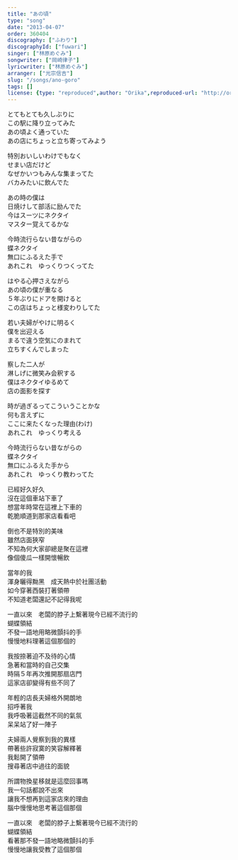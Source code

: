 ```yaml
---
title: "あの頃"
type: "song"
date: "2013-04-07"
order: 360404
discography: ["ふわり"]
discographyId: ["fuwari"]
singer: ["林原めぐみ"]
songwriter: ["岡崎律子"]
lyricwriter: ["林原めぐみ"]
arranger: ["光宗信吉"]
slug: "/songs/ano-goro"
tags: []
license: {type: "reproduced",author: "Orika",reproduced-url: "http://orikamushi.myweb.hinet.net",reproduced-website: "織歌蟲"}
---
```


とてもとても久しぶりに   
この駅に降り立ってみた   
あの頃よく通っていた   
あの店にちょっと立ち寄ってみよう   
  
特別おいしいわけでもなく   
せまい店だけど   
なぜかいつもみんな集まってた   
バカみたいに飲んでた   
  
あの時の僕は   
日焼けして部活に励んでた   
今はスーツにネクタイ   
マスター覚えてるかな   
  
今時流行らない昔ながらの   
蝶ネクタイ   
無口にふるえた手で   
あれこれ　ゆっくりつくってた   
  
はやる心押さえながら   
あの頃の僕が重なる   
５年ぶりにドアを開けると   
この店はちょっと様変わりしてた   
  
若い夫婦がやけに明るく   
僕を出迎える   
まるで違う空気にのまれて   
立ちすくんでしまった   
  
察した二人が   
淋しげに微笑み会釈する   
僕はネクタイゆるめて   
店の面影を探す   
  
時が過ぎるってこういうことかな   
何も言えずに   
ここに来たくなった理由(わけ)  
あれこれ　ゆっくり考える   
  
今時流行らない昔ながらの   
蝶ネクタイ   
無口にふるえた手から   
あれこれ　ゆっくり教わってた  
  
已經好久好久  
沒在這個車站下車了  
想當年時常在這裡上下車的  
乾脆順道到那家店看看吧  
  
倒也不是特別的美味  
雖然店面狹窄  
不知為何大家卻總是聚在這裡  
像個傻瓜一樣開懷暢飲  
  
當年的我  
渾身曬得黝黑　成天熱中於社團活動  
如今穿著西裝打著領帶  
不知道老闆還記不記得我呢  
  
一直以來　老闆的脖子上繫著現今已經不流行的　  
蝴蝶領結  
不發一語地用略微顫抖的手  
慢慢地料理著這個那個的  
  
我按捺著迫不及待的心情  
急著和當時的自己交集  
時隔５年再次推開那扇店門  
這家店卻變得有些不同了  
  
年輕的店長夫婦格外開朗地  
招呼著我  
我呼吸著這截然不同的氣氛  
呆呆站了好一陣子  
  
夫婦兩人覺察到我的異樣  
帶著些許寂寞的笑容解釋著  
我鬆開了領帶   
搜尋著店中過往的面貌  
  
所謂物換星移就是這麼回事嗎   
我一句話都說不出來  
讓我不想再到這家店來的理由  
腦中慢慢地思考著這個那個  
  
一直以來　老闆的脖子上繫著現今已經不流行的　  
蝴蝶領結  
看著那不發一語地略微顫抖的手  
慢慢地讓我受教了這個那個
